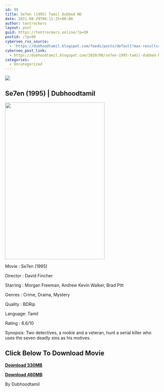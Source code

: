 ```yaml
---
id: 99
title: Se7en (1995) Tamil Dubbed HD
date: 2021-08-29T06:11:25+00:00
author: tentrockers
layout: post
guid: https://tentrockers.online/?p=99
postid: /?p=99
cyberseo_rss_source:
  - 'https://dubhoodtamil.blogspot.com/feeds/posts/default?max-results=150&start-index=151'
cyberseo_post_link:
  - https://dubhoodtamil.blogspot.com/2020/08/se7en-1995-tamil-dubbed-hd.html
categories:
  - Uncategorized
---
```

<div class="media_block">
  <img src="https://1.bp.blogspot.com/-__P-vEH7SH0/X0i_3aM0rXI/AAAAAAAACNs/Liph0UptVuAZze5DBpl7ifluNNcf2okkwCNcBGAsYHQ/s72-w326-h512-c/MV5BOTUwODM5MTctZjczMi00OTk4LTg3NWUtNmVhMTAzNTNjYjcyXkEyXkFqcGdeQXVyNjU0OTQ0OTY%2540._V1_.jpg" class="media_thumbnail" />
</div>

## Se7en (1995) | Dubhoodtamil

<div class="separator">
  <img loading="lazy" border="0" data-original-height="2048" data-original-width="1310" height="512" src="https://1.bp.blogspot.com/-__P-vEH7SH0/X0i_3aM0rXI/AAAAAAAACNs/Liph0UptVuAZze5DBpl7ifluNNcf2okkwCNcBGAsYHQ/w326-h512/MV5BOTUwODM5MTctZjczMi00OTk4LTg3NWUtNmVhMTAzNTNjYjcyXkEyXkFqcGdeQXVyNjU0OTQ0OTY%2540._V1_.jpg" width="326" />
</div>

Movie	<span></span>:	<span></span>Se7en (1995)

Director	<span></span>:	<span></span>David Fincher

Starring	<span></span>:	<span></span>Morgan Freeman, Andrew Kevin Walker, Brad Pitt

Genres	<span></span>:	<span></span>Crime, Drama, Mystery

Quality	<span></span>:	<span></span>BDRip

Language:	<span></span>Tamil

Rating	<span></span>:	<span></span>8.6/10

Synopsis: Two detectives, a rookie and a veteran, hunt a serial killer who uses the seven deadly sins as his motives.

## **<span>Click Below To Download Movie</span>**

**<span><a href="https://oncehelp.com/seven-1" target="_blank" rel="noopener">Download 330MB</a></span>**

**<span><a href="https://oncehelp.com/seven-2" target="_blank" rel="noopener">Download 460MB</a></span>**

By Dubhoodtamil